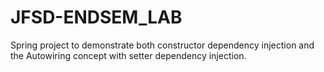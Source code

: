 # JFSD-ENDSEM_LAB
Spring project to demonstrate both constructor dependency injection and the Autowiring concept with setter dependency injection.
